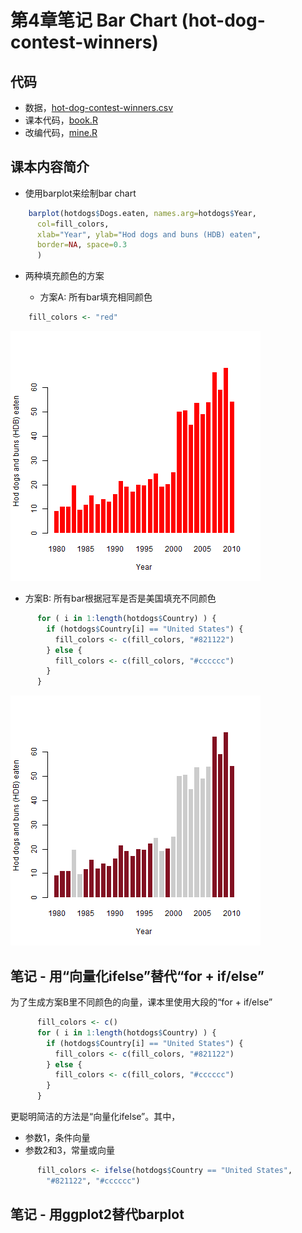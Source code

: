 # 第4章笔记 Bar Chart (hot-dog-contest-winners)

## 代码
 - 数据，[hot-dog-contest-winners.csv](hot-dog-contest-winners.csv)
 - 课本代码，[book.R](book.R)
 - 改编代码，[mine.R](mine.R)

## 课本内容简介
 - 使用barplot来绘制bar chart
```R
    barplot(hotdogs$Dogs.eaten, names.arg=hotdogs$Year,
      col=fill_colors,
      xlab="Year", ylab="Hod dogs and buns (HDB) eaten",
      border=NA, space=0.3
      )
```

 - 两种填充颜色的方案

   - 方案A: 所有bar填充相同颜色
```R
    fill_colors <- "red"
```
![单色 课本代码](single-color-book.png)

   - 方案B: 所有bar根据冠军是否是美国填充不同颜色
```R
      for ( i in 1:length(hotdogs$Country) ) {
        if (hotdogs$Country[i] == "United States") {
          fill_colors <- c(fill_colors, "#821122")
        } else {
          fill_colors <- c(fill_colors, "#cccccc")
        }
      }
```

![条件色 课本代码](conditional-color-book.png)

## 笔记 - 用“向量化ifelse”替代“for + if/else”

为了生成方案B里不同颜色的向量，课本里使用大段的“for + if/else”
```R
      fill_colors <- c()
      for ( i in 1:length(hotdogs$Country) ) {
        if (hotdogs$Country[i] == "United States") {
          fill_colors <- c(fill_colors, "#821122")
        } else {
          fill_colors <- c(fill_colors, "#cccccc")
        }
      }
```

更聪明简洁的方法是“向量化ifelse”。其中，
 - 参数1，条件向量
 - 参数2和3，常量或向量
```R
      fill_colors <- ifelse(hotdogs$Country == "United States",
        "#821122", "#cccccc")
```

## 笔记 - 用ggplot2替代barplot


